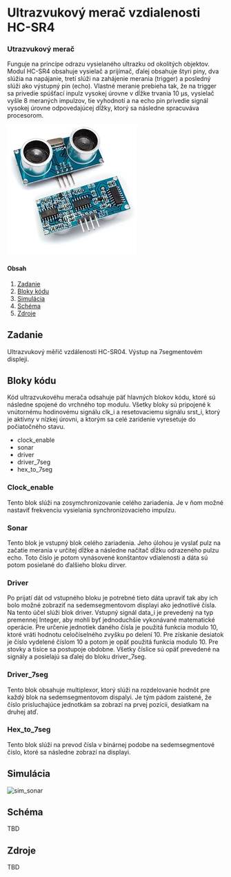# Ultrazvukový merač vzdialenosti HC-SR4

### Utrazvukový merač
Funguje na princípe odrazu vysielaného ultrazku od okolitých objektov. Modul HC-SR4 obsahuje vysielač a prijímač, ďalej obsahuje štyri piny, dva slúžia na napájanie, tretí slúži na zahájenie merania (trigger) a posledný slúži ako výstupný pin (echo). Vlastné meranie prebieha tak, že na trigger sa privedie spúšťací inpulz vysokej úrovne v dĺžke trvania 10 µs, vysielač vyšle 8 meraných impulzov, tie vyhodnotí a na echo pin privedie signál vysokej úrovne odpovedajúcej dĺžky, ktorý sa následne spracuváva procesorom.

![sonar](../../Images/Project/hcsr04-small.jpg)

#### Obsah

1. [Zadanie](#Zadanie)
2. [Bloky kódu](#Bloky-kódu)
3. [Simulácia](#Simulácia)
4. [Schéma](#Schéma)
5. [Zdroje](#Zdroje)


## Zadanie

Ultrazvukový měřič vzdálenosti HC-SR04. Výstup na 7segmentovém displeji.

## Bloky kódu

Kód ultrazvukovéhu merača odsahuje päť hlavných blokov kódu, ktoré sú následne spojené do vrchného top modulu. Všetky bloky sú pripojené k vnútornému hodinovému signálu clk_i a resetovaciemu signálu srst_i, ktorý je aktívny v nízkej úrovni, a ktorým sa celé zaridenie vyresetuje do počiatočného stavu. 
- clock_enable
- sonar
- driver
- driver_7seg
- hex_to_7seg

### Clock_enable
Tento blok slúži na zosymchronizovanie celého zariadenia. Je v ňom možné nastaviť frekvenciu vysielania synchronizovacieho impulzu.

### Sonar
Tento blok je vstupný blok celého zariadenia. Jeho úlohou je vyslať pulz na začatie merania v určitej dĺžke a následne načítač dĺžku odrazeného pulzu echo. Toto číslo je potom vynásovené konštantov vdialenosti a dáta sú potom posielané do ďalšieho bloku dirver.

### Driver
Po prijatí dát od vstupného bloku je potrebné tieto dáta upraviť tak aby ich bolo možné zobraziť na sedemsegmentovom displayi ako jednotlivé čísla. Na tento účel slúži blok driver. Vstupný signál data_i je prevedený na typ premennej Integer, aby mohli byť jednoduchšie vykonávané matematické operácie. Pre určenie jednotiek daného čísla je použitá funkcia modulo 10, ktoré vráti hodnotu celočíselného zvyšku po delení 10. Pre získanie desiatok je číslo vydelené číslom 10 a potom je opäť použitá funkcia modulo 10. Pre stovky a tisíce sa postupoje obdobne. Všetky číslice sú opäť prevedené na signály a posielajú sa ďalej do bloku driver_7seg. 

### Driver_7seg
Tento blok obsahuje multiplexor, ktorý slúži na rozdelovanie hodnôt pre každý blok na sedemsegmentovom dispalyi. Je tým pádom zaistené, že číslo prisluchajúce jednotkám sa zobrazí na prvej pozícii, desiatkam na druhej atď.

### Hex_to_7seg
Tento blok slúži na prevod čísla v binárnej podobe na sedemsegmentové číslo, ktoré sa následne zobrazí na displayi.

## Simulácia

![sim_sonar](../../Images/Project/sim_driver_7seg.jpg)

## Schéma

TBD


## Zdroje

TBD
